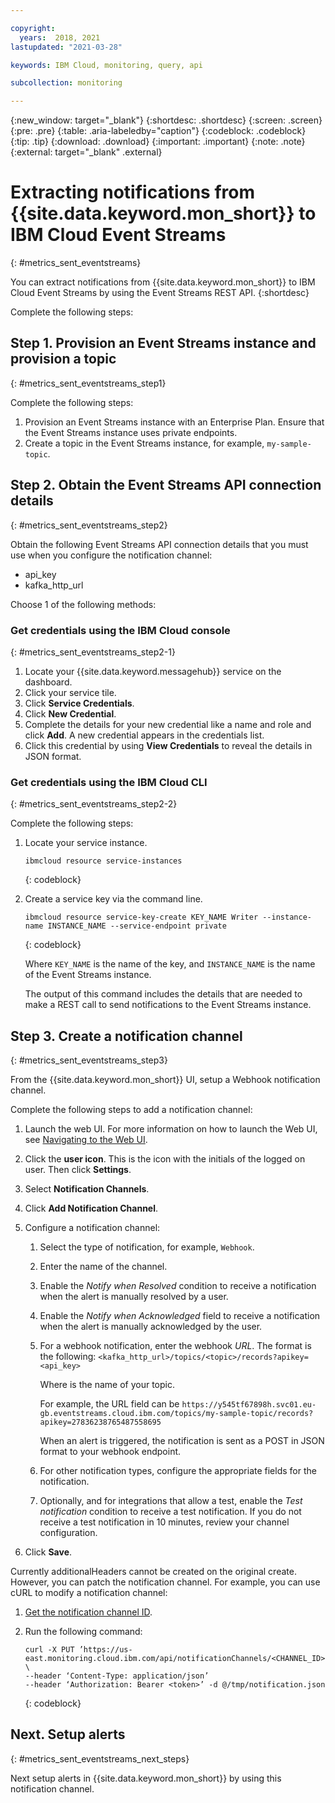 ```yaml
---

copyright:
  years:  2018, 2021
lastupdated: "2021-03-28"

keywords: IBM Cloud, monitoring, query, api

subcollection: monitoring

---
```


{:new_window: target="_blank"}
{:shortdesc: .shortdesc}
{:screen: .screen}
{:pre: .pre}
{:table: .aria-labeledby="caption"}
{:codeblock: .codeblock}
{:tip: .tip}
{:download: .download}
{:important: .important}
{:note: .note}
{:external: target="_blank" .external}

# Extracting notifications from {{site.data.keyword.mon_short}} to IBM Cloud Event Streams
{: #metrics_sent_eventstreams}

You can extract notifications from {{site.data.keyword.mon_short}} to IBM Cloud Event Streams by using the Event Streams REST API.
{:shortdesc}

Complete the following steps:

## Step 1. Provision an Event Streams instance and provision a topic
{: #metrics_sent_eventstreams_step1}

Complete the following steps:

1. Provision an Event Streams instance with an Enterprise Plan. Ensure that the Event Streams instance uses private endpoints.
2. Create a topic in the Event Streams instance, for example, `my-sample-topic`.

## Step 2. Obtain the Event Streams API connection details
{: #metrics_sent_eventstreams_step2}

Obtain the following Event Streams API connection details that you must use when you configure the notification channel:
- api_key
- kafka_http_url

Choose 1 of the following methods:

### Get credentials using the IBM Cloud console
{: #metrics_sent_eventstreams_step2-1}

1. Locate your {{site.data.keyword.messagehub}} service on the dashboard.
2. Click your service tile.
3. Click **Service Credentials**.
4. Click **New Credential**. 
5. Complete the details for your new credential like a name and role and click **Add**. A new credential appears in the credentials list.
6. Click this credential by using **View Credentials** to reveal the details in JSON format.



### Get credentials using the IBM Cloud CLI
{: #metrics_sent_eventstreams_step2-2}

Complete the following steps:

1. Locate your service instance.

    ```
    ibmcloud resource service-instances
    ```
    {: codeblock}

2. Create a service key via the command line.

    ```
    ibmcloud resource service-key-create KEY_NAME Writer --instance-name INSTANCE_NAME --service-endpoint private
    ```
    {: codeblock}

    Where `KEY_NAME` is the name of the key, and `INSTANCE_NAME` is the name of the Event Streams instance.

    The output of this command includes the details that are needed to make a REST call to send notifications to the Event Streams instance. 



## Step 3. Create a notification channel
{: #metrics_sent_eventstreams_step3}

From the {{site.data.keyword.mon_short}} UI, setup a Webhook notification channel.

Complete the following steps to add a notification channel:

1. Launch the web UI. For more information on how to launch the Web UI, see [Navigating to the Web UI](/docs/monitoring?topic=monitoring-launch#launch). 
    
2. Click the **user icon**.  This is the icon with the initials of the logged on user.  Then click **Settings**.

3. Select **Notification Channels**.

4. Click **Add Notification Channel**.

5. Configure a notification channel:

    1. Select the type of notification, for example, `Webhook`.

    2. Enter the name of the channel.

    3. Enable the *Notify when Resolved* condition to receive a notification when the alert is manually resolved by a user.

    4. Enable the *Notify when Acknowledged* field to receive a notification when the alert is manually acknowledged by the user.

    5. For a webhook notification, enter the webhook *URL*. The format is the following: `<kafka_http_url>/topics/<topic>/records?apikey=<api_key>`

        Where <topic> is the name of your topic.

        For example, the URL field can be `https://y545tf67898h.svc01.eu-gb.eventstreams.cloud.ibm.com/topics/my-sample-topic/records?apikey=27836238765487558695`
    
        When an alert is triggered, the notification is sent as a POST in JSON format to your webhook endpoint. 

    6. For other notification types, configure the appropriate fields for the notification.

    7. Optionally, and for integrations that allow a test, enable the *Test notification* condition to receive a test notification. If you do not receive a test notification in 10 minutes, review your channel configuration. 

6. Click **Save**. 


Currently additionalHeaders cannot be created on the original create. However, you can patch the notification channel. For example, you can use cURL to modify a notification channel: 

1. [Get the notification channel ID](/docs/monitoring?topic=monitoring-notifications_api#notifications_api_get_all).

2. Run the following command:

    ```
    curl -X PUT ’https://us-east.monitoring.cloud.ibm.com/api/notificationChannels/<CHANNEL_ID>' \
    --header ‘Content-Type: application/json’ 
    --header ‘Authorization: Bearer <token>’ -d @/tmp/notification.json
    ```
    {: codeblock}



## Next. Setup alerts
{: #metrics_sent_eventstreams_next_steps}

Next setup alerts in {{site.data.keyword.mon_short}} by using this notification channel. 





